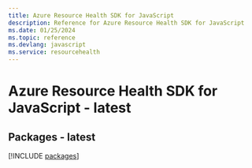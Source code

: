 ```yaml
---
title: Azure Resource Health SDK for JavaScript
description: Reference for Azure Resource Health SDK for JavaScript
ms.date: 01/25/2024
ms.topic: reference
ms.devlang: javascript
ms.service: resourcehealth
---
```

# Azure Resource Health SDK for JavaScript - latest
## Packages - latest
[!INCLUDE [packages](resource-health-index.md)]